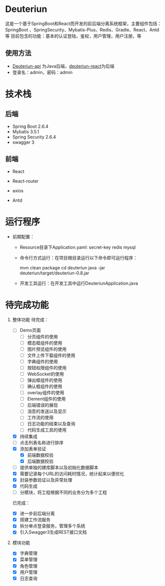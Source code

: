 # Deuteriun

这是一个基于SpringBoot和React而开发的前后端分离系统框架，主要组件包括：SpringBoot 、SpringSecurity、Mybatis-Plus、Redis、Gradle、React、Antd等
目前包含的功能：基本的认证登陆，鉴权，用户管理，用户注册，等

## 使用方法
-   [Deuteriun-api](https://github.com/Gavinin/Deuteriun/tree/master/Deuteriun-api) 为Java后端，[deuteriun-react](https://github.com/Gavinin/Deuteriun/tree/master/deuteriun-react)为后端
-   登录名：admin，密码：admin


# 技术栈
## 后端
-   Spring Boot 2.6.4
-   Mybatis 3.5.1
-   Spring Security 2.6.4
-   swagger 3

## 前端
- React

- React-router

- axios

- Antd

  


# 运行程序

- 前期配置：

  -   Resource目录下Application.yaml: 
      	secret-key
      	redis
      	mysql
  -   命令行方式运行：在项目根目录运行以下命令即可运行程序：


      mvn clean package
      cd deuteriun
      java -jar deuteriun/target/deuteriun-0.8.jar

  - 开发工具运行：在开发工具中运行DeuteriunApplication.java


# 待完成功能
1.  整体功能
    待完成：
    -   [ ] Demo页面
        -   [ ] 分页组件的使用
        -   [ ] 模态框组件的使用
        -   [ ] 图片预览组件的使用
        -   [ ] 文件上传下载组件的使用
        -   [ ] 字典组件的使用
        -   [ ] 按钮权限组件的使用
        -   [ ] WebSocket的使用
        -   [ ] 弹出框组件的使用
        -   [ ] 确认框组件的使用
        -   [ ] overlay组件的使用
        -   [ ] Element组件的使用
        -   [ ] 后端错误的展现
        -   [ ] 消息的发送以及显示
        -   [ ] 工作流的使用
        -   [ ] 日志功能的结束以及查询
        -   [ ] 代码生成工具的使用
    -   [X] 持续集成
    -	[ ] 点击列表名称进行排序
    -   [X] 添加表单验证
        -   [X] 前端数据校验
        -   [X] 后端数据校验
    -   [ ] 提供单独的建库脚本以及初始化数据脚本
    -   [X] 需要记录每个URL的访问耗时情况，统计起来以便优化
    -   [X] 封装参数验证以及异常处理
    -   [X] 代码生成
    -   [ ] 分模块，将工程根据不同的业务分为多个工程
    
    已完成： 
    -   [x] 进一步前后端分离
    -   [x] 搭建工作流服务
    -   [x] 拆分单点登录服务，管理多个系统
    -   [x] 引入Swagger3生成REST接口文档
    
2.  模块功能

	-   [X] 字典管理
	-   [X] 菜单管理
	-   [X] 角色管理
	-   [X] 用户管理
	-   [X] 日志查询
